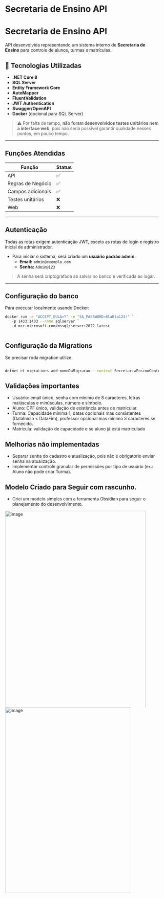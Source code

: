 # Secretaria de Ensino API

# Secretaria de Ensino API

API desenvolvida representando um sistema interno de **Secretaria de Ensino** para controle de alunos, turmas e matrículas.  

## 🚀 Tecnologias Utilizadas
- **.NET Core 8**
- **SQL Server**
- **Entity Framework Core**
- **AutoMapper**
- **FluentValidation**
- **JWT Authentication**
- **Swagger/OpenAPI**
- **Docker** (opcional para SQL Server)

> ⚠️ Por falta de tempo, **não foram desenvolvidos testes unitários nem a interface web**, pois não seria possível garantir qualidade nesses pontos, em pouco tempo.

---

## Funções Atendidas

| Função                       | Status |
|-------------------------------|--------|
| API                           | ✅     |
| Regras de Negócio             | ✅     |
| Campos adicionais             | ✅     |
| Testes unitários              | ❌     |
| Web                           | ❌     |

---

## Autenticação

Todas as rotas exigem autenticação JWT, exceto as rotas de login e registro inicial de administrador.

- Para iniciar o sistema, será criado um **usuário padrão admin**:
  - **Email:** `admin@exemplo.com`
  - **Senha:** `Admin@123`

> A senha será criptografada ao salvar no banco e verificada ao logar.  

---

## Configuração do banco

Para executar localmente usando Docker:

```bash
docker run -e "ACCEPT_EULA=Y" -e "SA_PASSWORD=BlaBla123!" `
   -p 1433:1433 --name sqlserver `
   -d mcr.microsoft.com/mssql/server:2022-latest
 
```

## Configuração da Migrations

Se precisar roda migration utilize:

```bash

dotnet ef migrations add nomeDaMigracao --context SecretariaEnsinoContexto --project ../SecretariaEnsino.Infra --startup-project ../SecretariaEnsino.API

```
## Validações importantes
- Usuário: email único, senha com mínimo de 8 caracteres, letras maiúsculas e minúsculas, número e símbolo.
- Aluno: CPF único, validação de existência antes de matricular.
- Turma: Capacidade mínima 1, datas opcionais mas consistentes (DataInicio < DataFim), professor opcional mas mínimo 3 caracteres se fornecido.
- Matrícula: validação de capacidade e se aluno já está matriculado
  
## Melhorias não implementadas

- Separar senha do cadastro e atualização, pois não é obrigatório enviar senha na atualização.
- Implementar controle granular de permissões por tipo de usuário (ex.: Aluno não pode criar Turma).

## Modelo Criado para Seguir com rascunho.
- Criei um modelo simples com a ferramenta Obsidian para seguir o planejamento do desenvolvimento.

<img width="460" height="642" alt="image" src="https://github.com/user-attachments/assets/14783972-66a4-4da4-8d17-56a2f9e9f275" />
<img width="410" height="608" alt="image" src="https://github.com/user-attachments/assets/c7ed9925-5b50-4fde-b81b-5a316227403e" />

 
